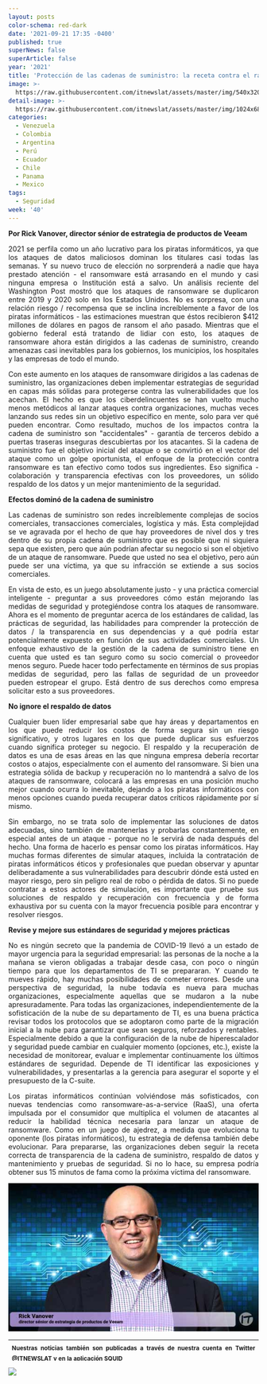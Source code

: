 ```yaml
---
layout: posts
color-schema: red-dark
date: '2021-09-21 17:35 -0400'
published: true
superNews: false
superArticle: false
year: '2021'
title: 'Protección de las cadenas de suministro: la receta contra el ransomware'
image: >-
  https://raw.githubusercontent.com/itnewslat/assets/master/img/540x320/Rick-Vanover-p.jpg
detail-image: >-
  https://raw.githubusercontent.com/itnewslat/assets/master/img/1024x680/Rick-Vanover-g.jpg
categories:
  - Venezuela
  - Colombia
  - Argentina
  - Perú
  - Ecuador
  - Chile
  - Panama
  - Mexico
tags:
  - Seguridad
week: '40'
---
```

<p style="text-align: justify;"><strong>Por Rick Vanover, director sénior de estrategia de productos de Veeam</strong></p>
<p style="text-align: justify;">2021 se perfila como un año lucrativo para los piratas informáticos, ya que los ataques de datos maliciosos dominan los titulares casi todas las semanas. Y su nuevo truco de elección no sorprenderá a nadie que haya prestado atención - el ransomware está arrasando en el mundo y casi ninguna empresa o Institución está a salvo. Un análisis reciente del Washington Post mostró que los ataques de ransomware se duplicaron entre 2019 y 2020 solo en los Estados Unidos. No es sorpresa, con una relación riesgo / recompensa que se inclina increíblemente a favor de los piratas informáticos - las estimaciones muestran que éstos recibieron $412 millones de dólares en pagos de ransom el año pasado. Mientras que el gobierno federal está tratando de lidiar con esto, los ataques de ransomware ahora están dirigidos a las cadenas de suministro, creando amenazas casi inevitables para los gobiernos, los municipios, los hospitales y las empresas de todo el mundo.</p>
<p style="text-align: justify;">Con este aumento en los ataques de ransomware dirigidos a las cadenas de suministro, las organizaciones deben implementar estrategias de seguridad en capas más sólidas para protegerse contra las vulnerabilidades que los acechan. El hecho es que los ciberdelincuentes se han vuelto mucho menos metódicos al lanzar ataques contra organizaciones, muchas veces lanzando sus redes sin un objetivo específico en mente, solo para ver qué pueden encontrar. Como resultado, muchos de los impactos contra la cadena de suministro son "accidentales" - garantía de terceros debido a puertas traseras inseguras descubiertas por los atacantes. Si la cadena de suministro fue el objetivo inicial del ataque o se convirtió en el vector del ataque como un golpe oportunista, el enfoque de la protección contra ransomware es tan efectivo como todos sus ingredientes. Eso significa - colaboración y transparencia efectivas con los proveedores, un sólido respaldo de los datos y un mejor mantenimiento de la seguridad.</p>
<p style="text-align: justify;"><strong>Efectos dominó de la cadena de suministro</strong></p>
<p style="text-align: justify;">Las cadenas de suministro son redes increíblemente complejas de socios comerciales, transacciones comerciales, logística y más. Esta complejidad se ve agravada por el hecho de que hay proveedores de nivel dos y tres dentro de su propia cadena de suministro que es posible que ni siquiera sepa que existen, pero que aún podrían afectar su negocio si son el objetivo de un ataque de ransomware. Puede que usted no sea el objetivo, pero aún puede ser una víctima, ya que su infracción se extiende a sus socios comerciales.</p>
<p style="text-align: justify;">En vista de esto, es un juego absolutamente justo - y una práctica comercial inteligente - preguntar a sus proveedores cómo están mejorando las medidas de seguridad y protegiéndose contra los ataques de ransomware. Ahora es el momento de preguntar acerca de los estándares de calidad, las prácticas de seguridad, las habilidades para comprender la protección de datos / la transparencia en sus dependencias y a qué podría estar potencialmente expuesto en función de sus actividades comerciales. Un enfoque exhaustivo de la gestión de la cadena de suministro tiene en cuenta que usted es tan seguro como su socio comercial o proveedor menos seguro. Puede hacer todo perfectamente en términos de sus propias medidas de seguridad, pero las fallas de seguridad de un proveedor pueden estropear el grupo. Está dentro de sus derechos como empresa solicitar esto a sus proveedores.</p>
<p style="text-align: justify;"><strong>No ignore el respaldo de datos</strong></p>
<p style="text-align: justify;">Cualquier buen líder empresarial sabe que hay áreas y departamentos en los que puede reducir los costos de forma segura sin un riesgo significativo, y otros lugares en los que puede duplicar sus esfuerzos cuando significa proteger su negocio. El respaldo y la recuperación de datos es una de esas áreas en las que ninguna empresa debería recortar costos o atajos, especialmente con el aumento del ransomware. Si bien una estrategia sólida de backup y recuperación no lo mantendrá a salvo de los ataques de ransomware, colocará a las empresas en una posición mucho mejor cuando ocurra lo inevitable, dejando a los piratas informáticos con menos opciones cuando pueda recuperar datos críticos rápidamente por sí mismo.</p>
<p style="text-align: justify;">Sin embargo, no se trata solo de implementar las soluciones de datos adecuadas, sino también de mantenerlas y probarlas constantemente, en especial antes de un ataque - porque no le servirá de nada después del hecho. Una forma de hacerlo es pensar como los piratas informáticos. Hay muchas formas diferentes de simular ataques, incluida la contratación de piratas informáticos éticos y profesionales que puedan observar y apuntar deliberadamente a sus vulnerabilidades para descubrir dónde está usted en mayor riesgo, pero sin peligro real de robo o pérdida de datos. Si no puede contratar a estos actores de simulación, es importante que pruebe sus soluciones de respaldo y recuperación con frecuencia y de forma exhaustiva por su cuenta con la mayor frecuencia posible para encontrar y resolver riesgos.</p>
<p style="text-align: justify;"><strong>Revise y mejore sus estándares de seguridad y mejores prácticas</strong></p>
<p style="text-align: justify;">No es ningún secreto que la pandemia de COVID-19 llevó a un estado de mayor urgencia para la seguridad empresarial: las personas de la noche a la mañana se vieron obligadas a trabajar desde casa, con poco o ningún tiempo para que los departamentos de TI se prepararan. Y cuando te mueves rápido, hay muchas posibilidades de cometer errores. Desde una perspectiva de seguridad, la nube todavía es nueva para muchas organizaciones, especialmente aquellas que se mudaron a la nube apresuradamente. Para todas las organizaciones, independientemente de la sofisticación de la nube de su departamento de TI, es una buena práctica revisar todos los protocolos que se adoptaron como parte de la migración inicial a la nube para garantizar que sean seguros, reforzados y rentables. Especialmente debido a que la configuración de la nube de hiperescalador y seguridad puede cambiar en cualquier momento (opciones, etc.), existe la necesidad de monitorear, evaluar e implementar continuamente los últimos estándares de seguridad. Depende de TI identificar las exposiciones y vulnerabilidades, y presentarlas a la gerencia para asegurar el soporte y el presupuesto de la C-suite.</p>
<p style="text-align: justify;">Los piratas informáticos continúan volviéndose más sofisticados, con nuevas tendencias como ransomware-as-a-service (RaaS), una oferta impulsada por el consumidor que multiplica el volumen de atacantes al reducir la habilidad técnica necesaria para lanzar un ataque de ransomware. Como en un juego de ajedrez, a medida que evoluciona tu oponente (los piratas informáticos), tu estrategia de defensa también debe evolucionar. Para prepararse, las organizaciones deben seguir la receta correcta de transparencia de la cadena de suministro, respaldo de datos y mantenimiento y pruebas de seguridad. Si no lo hace, su empresa podría obtener sus 15 minutos de fama como la próxima víctima del ransomware.</p>

![](https://raw.githubusercontent.com/itnewslat/assets/master/img/540x320/Rick-Vanover-p.jpg)

<table style="height: 42px;" width="569">
<tbody>
<tr>
<td style="text-align: justify;"><sub><strong>Nuestras noticias también son publicadas a través de nuestra cuenta en Twitter <a href="https://twitter.com/itnewslat?lang=es">@ITNEWSLAT</a> y en la aplicación <a href="https://squidapp.co/en/">SQUID</a></strong></sub></td>
</tr>
</tbody>
</table>

<img src="https://tracker.metricool.com/c3po.jpg?hash=56f88a41e39ab42c063cc51676587a04"/>

